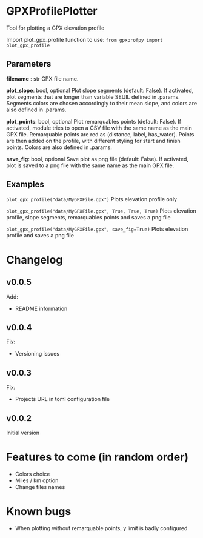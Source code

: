 # GPXProfilePlotter

Tool for plotting a GPX elevation profile

Import plot_gpx_profile function to use:
```from gpxprofpy import plot_gpx_profile```

Parameters
----------

**filename** : str
    GPX file name.

**plot_slope**: bool, optional
    Plot slope segments (default: False). If activated, plot segments that are longer than
    variable SEUIL defined in .params. Segments colors are chosen accordingly to their
    mean slope, and colors are also defined in .params.

**plot_points**: bool, optional
    Plot remarquables points (default: False). If activated, module tries to open a CSV file
    with the same name as the main GPX file. Remarquable points are red as
    (distance, label, has_water). Points are then added on the profile, with different
    styling for start and finish points. Colors are also defined in .params.

**save_fig**: bool, optional
    Save plot as png file (default: False). If activated, plot is saved to a png
    file with the same name as the main GPX file.


Examples
----------
```plot_gpx_profile("data/MyGPXFile.gpx")```
Plots elevation profile only

```plot_gpx_profile("data/MyGPXFile.gpx", True, True, True)```
Plots elevation profile, slope segments, remarquables points and saves a png file

```plot_gpx_profile("data/MyGPXFile.gpx", save_fig=True)```
Plots elevation profile and saves a png file


# Changelog

## v0.0.5

Add:

- README information

## v0.0.4

Fix:

- Versioning issues

## v0.0.3

Fix:

- Projects URL in toml configuration file

## v0.0.2

Initial version

# Features to come (in random order)

- Colors choice
- Miles / km option
- Change files names

# Known bugs

- When plotting without remarquable points, y limit is badly configured
